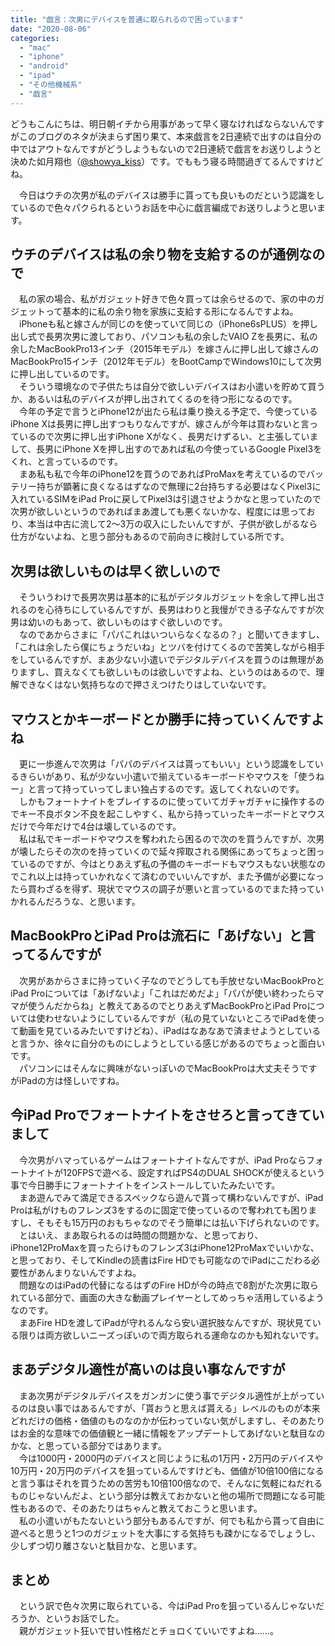 ```yaml
---
title: "戯言：次男にデバイスを普通に取られるので困っています"
date: "2020-08-06"
categories: 
  - "mac"
  - "iphone"
  - "android"
  - "ipad"
  - "その他機械系"
  - "戯言"
---
```


どうもこんにちは、明日朝イチから用事があって早く寝なければならないんですがこのブログのネタが決まらず困り果て、本来戯言を2日連続で出すのは自分の中ではアウトなんですがどうしようもないので2日連続で戯言をお送りしようと決めた如月翔也（[@showya\_kiss](http://twitter.com/showya_kiss)）です。でももう寝る時間過ぎてるんですけどね。  
  
　今日はウチの次男が私のデバイスは勝手に貰っても良いものだという認識をしているので色々パクられるというお話を中心に戯言編成でお送りしようと思います。  

## ウチのデバイスは私の余り物を支給するのが通例なので

　私の家の場合、私がガジェット好きで色々買っては余らせるので、家の中のガジェットって基本的に私の余り物を家族に支給する形になるんですよね。  
　iPhoneも私と嫁さんが同じのを使っていて同じの（iPhone6sPLUS）を押し出し式で長男次男に渡しており、パソコンも私の余したVAIO Zを長男に、私の余したMacBookPro13インチ（2015年モデル）を嫁さんに押し出して嫁さんのMacBookPro15インチ（2012年モデル）をBootCampでWindows10にして次男に押し出しているのです。  
　そういう環境なので子供たちは自分で欲しいデバイスはお小遣いを貯めて買うか、あるいは私のデバイスが押し出されてくるのを待つ形になるのです。  
　今年の予定で言うとiPhone12が出たら私は乗り換える予定で、今使っているiPhone Xは長男に押し出すつもりなんですが、嫁さんが今年は買わないと言っているので次男に押し出すiPhone Xがなく、長男だけずるい、と主張していまして、長男にiPhone Xを押し出すのであれば私の今使っているGoogle Pixel3をくれ、と言っているのです。  
　まあ私も私で今年のiPhone12を買うのであればProMaxを考えているのでバッテリー持ちが顕著に良くなるはずなので無理に2台持ちする必要はなくPixel3に入れているSIMをiPad Proに戻してPixel3は引退させようかなと思っていたので次男が欲しいというのであればまあ渡しても悪くないかな、程度には思っており、本当は中古に流して2〜3万の収入にしたいんですが、子供が欲しがるなら仕方がないよね、と思う部分もあるので前向きに検討している所です。  

## 次男は欲しいものは早く欲しいので

　そういうわけで長男次男は基本的に私がデジタルガジェットを余して押し出されるのを心待ちにしているんですが、長男はわりと我慢ができる子なんですが次男は幼いのもあって、欲しいものはすぐ欲しいのです。  
　なのであからさまに「パパこれはいついらなくなるの？」と聞いてきますし、「これは余したら僕にちょうだいね」とツバを付けてくるので苦笑しながら相手をしているんですが、まあ少ない小遣いでデジタルデバイスを買うのは無理がありますし、買えなくても欲しいものは欲しいですよね、というのはあるので、理解できなくはない気持ちなので押さえつけたりはしていないです。  

## マウスとかキーボードとか勝手に持っていくんですよね

　更に一歩進んで次男は「パパのデバイスは貰ってもいい」という認識をしているきらいがあり、私が少ない小遣いで揃えているキーボードやマウスを「使うねー」と言って持っていってしまい独占するのです。返してくれないのです。  
　しかもフォートナイトをプレイするのに使っていてガチャガチャに操作するのでキー不良ボタン不良を起こしやすく、私から持っていったキーボードとマウスだけで今年だけで4台は壊しているのです。  
　私は私でキーボードやマウスを奪われたら困るので次のを買うんですが、次男が壊したらその次のを持っていくので延々搾取される関係にあってちょっと困っているのですが、今はとりあえず私の予備のキーボードもマウスもない状態なのでこれ以上は持っていかれなくて済むのでいいんですが、また予備が必要になったら買わざるを得ず、現状でマウスの調子が悪いと言っているのでまた持っていかれるんだろうな、と思います。  

## MacBookProとiPad Proは流石に「あげない」と言ってるんですが

　次男があからさまに持っていく子なのでどうしても手放せないMacBookProとiPad Proについては「あげないよ」「これはだめだよ」「パパが使い終わったらママが使うんだからね」と教えてあるのでとりあえずMacBookProとiPad Proについては使わせないようにしているんですが（私の見ていないところでiPadを使って動画を見ているみたいですけどね）、iPadはなあなあで済ませようとしていると言うか、徐々に自分のものにしようとしている感じがあるのでちょっと面白いです。  
　パソコンにはそんなに興味がないっぽいのでMacBookProは大丈夫そうですがiPadの方は怪しいですね。  

## 今iPad Proでフォートナイトをさせろと言ってきていまして

　今次男がハマっているゲームはフォートナイトなんですが、iPad Proならフォートナイトが120FPSで遊べる、設定すればPS4のDUAL SHOCKが使えるという事で今日勝手にフォートナイトをインストールしていたみたいです。  
　まあ遊んでみて満足できるスペックなら遊んで貰って構わないんですが、iPad Proは私がけものフレンズ3をするのに固定で使っているので奪われても困りますし、そもそも15万円のおもちゃなのでそう簡単には払い下げられないのです。  
　とはいえ、まあ取られるのは時間の問題かな、と思っており、iPhone12ProMaxを買ったらけものフレンズ3はiPhone12ProMaxでいいかな、と思っており、そしてKindleの読書はFire HDでも可能なのでiPadにこだわる必要性があんまりないんですよね。  
　問題なのはiPadの代替になるはずのFire HDが今の時点で8割がた次男に取られている部分で、画面の大きな動画プレイヤーとしてめっちゃ活用しているようなのです。  
　まあFire HDを渡してiPadが守れるんなら安い選択肢なんですが、現状見ている限りは両方欲しいニーズっぽいので両方取られる運命なのかも知れないです。  

## まあデジタル適性が高いのは良い事なんですが

　まあ次男がデジタルデバイスをガンガンに使う事でデジタル適性が上がっているのは良い事ではあるんですが、「貰おうと思えば貰える」レベルのものが本来どれだけの価格・価値のものなのかが伝わっていない気がしますし、そのあたりはお金的な意味での価値観と一緒に情報をアップデートしてあげないと駄目なのかな、と思っている部分ではあります。  
　今は1000円・2000円のデバイスと同じように私の1万円・2万円のデバイスや10万円・20万円のデバイスを狙っているんですけども、価値が10倍100倍になると言う事はそれを買うための苦労も10倍100倍なので、そんなに気軽にねだれるものじゃないんだよ、という部分は教えておかないと他の場所で問題になる可能性もあるので、そのあたりはちゃんと教えておこうと思います。  
　私の小遣いがもたないという部分もあるんですが、何でも私から貰って自由に遊べると思うと1つのガジェットを大事にする気持ちも疎かになるでしょうし、少しずつ切り離さないと駄目かな、と思います。

## まとめ

　という訳で色々次男に取られている、今はiPad Proを狙っているんじゃないだろうか、というお話でした。  
　親がガジェット狂いで甘い性格だとチョロくていいですよね……。

